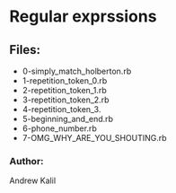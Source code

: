 # Regular exprssions

## Files:

* 0-simply_match_holberton.rb
* 1-repetition_token_0.rb
* 2-repetition_token_1.rb
* 3-repetition_token_2.rb
* 4-repetition_token_3.
* 5-beginning_and_end.rb
* 6-phone_number.rb
* 7-OMG_WHY_ARE_YOU_SHOUTING.rb

### Author:

Andrew Kalil
